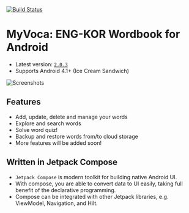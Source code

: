 [![Build Status](https://app.bitrise.io/app/9dfb3c6ede76aa3c/status.svg?token=tfZLY0r58h_J4uT2eI1AlA)](https://app.bitrise.io/app/9dfb3c6ede76aa3c)

# MyVoca: ENG-KOR Wordbook for Android
* Latest version: [`2.0.3`](https://play.google.com/store/apps/details?id=hsk.practice.myvoca)
* Supports Android 4.1+ (Ice Cream Sandwich)

![Screenshots](https://user-images.githubusercontent.com/45386920/136682638-1111cd9d-6d42-4ed8-b892-8923a3522fd6.png)


## Features
* Add, update, delete and manage your words
* Explore and search words
* Solve word quiz!
* Backup and restore words from/to cloud storage
* More features will be added soon!

## Written in Jetpack Compose
* `Jetpack Compose` is modern toolkit for building native Android UI. 
* With compose, you are able to convert data to UI easily, taking full benefit of the declarative programming.
* Compose can be integrated with other Jetpack libraries, e.g. ViewModel, Navigation, and Hilt.
